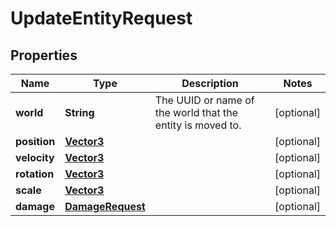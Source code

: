 
# UpdateEntityRequest

## Properties
Name | Type | Description | Notes
------------ | ------------- | ------------- | -------------
**world** | **String** | The UUID or name of the world that the entity is moved to. |  [optional]
**position** | [**Vector3**](Vector3.md) |  |  [optional]
**velocity** | [**Vector3**](Vector3.md) |  |  [optional]
**rotation** | [**Vector3**](Vector3.md) |  |  [optional]
**scale** | [**Vector3**](Vector3.md) |  |  [optional]
**damage** | [**DamageRequest**](DamageRequest.md) |  |  [optional]




